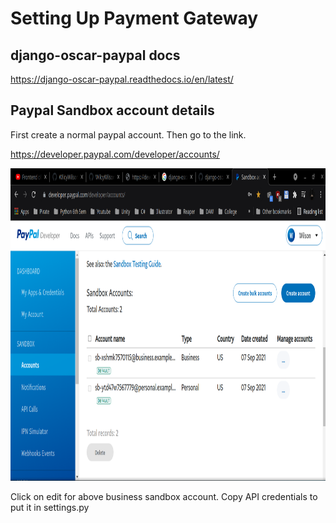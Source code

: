 # Setting Up Payment Gateway

## django-oscar-paypal docs

https://django-oscar-paypal.readthedocs.io/en/latest/

## Paypal Sandbox account details

First create a normal paypal account. Then go to the link.

https://developer.paypal.com/developer/accounts/

<img src="SandboxAccount.png" width="800" height="500"> 

Click on edit for above business sandbox account. Copy API credentials to put it in settings.py

